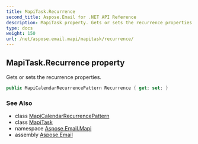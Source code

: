 ```yaml
---
title: MapiTask.Recurrence
second_title: Aspose.Email for .NET API Reference
description: MapiTask property. Gets or sets the recurrence properties
type: docs
weight: 150
url: /net/aspose.email.mapi/mapitask/recurrence/
---
```

## MapiTask.Recurrence property

Gets or sets the recurrence properties.

```csharp
public MapiCalendarRecurrencePattern Recurrence { get; set; }
```

### See Also

* class [MapiCalendarRecurrencePattern](../../mapicalendarrecurrencepattern/)
* class [MapiTask](../)
* namespace [Aspose.Email.Mapi](../../mapitask/)
* assembly [Aspose.Email](../../../)


